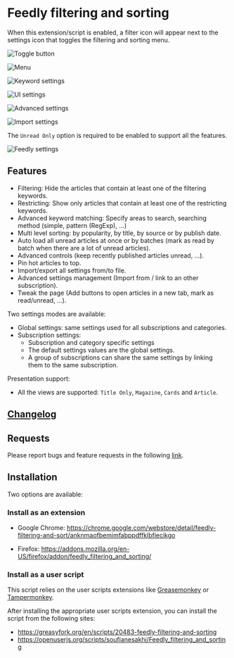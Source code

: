# Feedly filtering and sorting

When this extension/script is enabled, a filter icon will appear next to the settings icon that toggles the filtering and sorting menu.

![Toggle button](https://raw.githubusercontent.com/soufianesakhi/feedly-filtering-and-sorting/master/screenshots/toggle%20button.PNG)

![Menu](https://raw.githubusercontent.com/soufianesakhi/feedly-filtering-and-sorting/master/screenshots/menu.PNG)

![Keyword settings](https://raw.githubusercontent.com/soufianesakhi/feedly-filtering-and-sorting/master/screenshots/keyword_controls.PNG)

![UI settings](https://raw.githubusercontent.com/soufianesakhi/feedly-filtering-and-sorting/master/screenshots/ui_controls.PNG)

![Advanced settings](https://raw.githubusercontent.com/soufianesakhi/feedly-filtering-and-sorting/master/screenshots/menu_advanced.PNG)

![Import settings](https://raw.githubusercontent.com/soufianesakhi/feedly-filtering-and-sorting/master/screenshots/settings_controls.PNG)

The `Unread Only` option is required to be enabled to support all the features.

![Feedly settings](https://raw.githubusercontent.com/soufianesakhi/feedly-filtering-and-sorting/master/screenshots/feedly_settings.PNG)

## Features

- Filtering: Hide the articles that contain at least one of the filtering keywords.
- Restricting: Show only articles that contain at least one of the restricting keywords.
- Advanced keyword matching: Specify areas to search, searching method (simple, pattern (RegExp), ...)
- Multi level sorting: by popularity, by title, by source or by publish date.
- Auto load all unread articles at once or by batches (mark as read by batch when there are a lot of unread articles).
- Advanced controls (keep recently published articles unread, ...).
- Pin hot articles to top.
- Import/export all settings from/to file.
- Advanced settings management (Import from / link to an other subscription).
- Tweak the page (Add buttons to open articles in a new tab, mark as read/unread, ...).

Two settings modes are available: 
- Global settings: same settings used for all subscriptions and categories.
- Subscription settings:
  - Subscription and category specific settings
  - The default settings values are the global settings.
  - A group of subscriptions can share the same settings by linking them to the same subscription.

Presentation support:
- All the views are supported: `Title Only`, `Magazine`, `Cards` and `Article`.

## [Changelog](https://github.com/soufianesakhi/feedly-filtering-and-sorting/releases)

## Requests
Please report bugs and feature requests in the following [link](https://github.com/soufianesakhi/feedly-filtering-and-sorting/issues).

## Installation

Two options are available:

### Install as an extension

- Google Chrome: https://chrome.google.com/webstore/detail/feedly-filtering-and-sort/anknmaofbemimfabppdffklbfiecikgo

- Firefox: https://addons.mozilla.org/en-US/firefox/addon/feedly_filtering_and_sorting/

### Install as a user script
This script relies on the user scripts extensions like [Greasemonkey](https://addons.mozilla.org/en-US/firefox/addon/greasemonkey/) or [Tampermonkey](https://chrome.google.com/webstore/detail/tampermonkey/dhdgffkkebhmkfjojejmpbldmpobfkfo?hl=en).

After installing the appropriate user scripts extension, you can install the script from the following sites:
- https://greasyfork.org/en/scripts/20483-feedly-filtering-and-sorting
- https://openuserjs.org/scripts/soufianesakhi/Feedly_filtering_and_sorting
